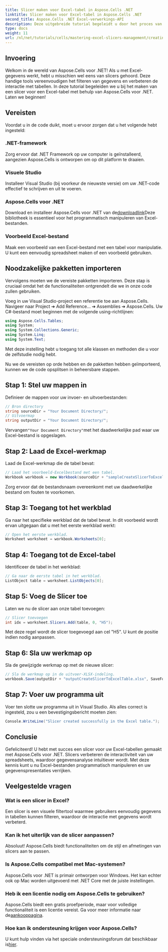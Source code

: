 ```yaml
---
title: Slicer maken voor Excel-tabel in Aspose.Cells .NET
linktitle: Slicer maken voor Excel-tabel in Aspose.Cells .NET
second_title: Aspose.Cells .NET Excel-verwerkings-API
description: Deze uitgebreide tutorial begeleidt u door het proces van het maken van slicers voor Excel-tabellen met Aspose.Cells voor .NET. Leer hoe u uw omgeving instelt, een Excel-werkmap laadt en interactieve slicers toevoegt om uw data-analysemogelijkheden te verbeteren.
type: docs
weight: 11
url: /nl/net/tutorials/cells/mastering-excel-slicers-management/creating-slicer-for-excel-table/
---
```

## Invoering

Welkom in de wereld van Aspose.Cells voor .NET! Als u met Excel-gegevens werkt, hebt u misschien wel eens van slicers gehoord. Deze handige tools vereenvoudigen het filteren van gegevens en verbeteren de interactie met tabellen. In deze tutorial begeleiden we u bij het maken van een slicer voor een Excel-tabel met behulp van Aspose.Cells voor .NET. Laten we beginnen!

## Vereisten

Voordat u in de code duikt, moet u ervoor zorgen dat u het volgende hebt ingesteld:

### .NET-framework
Zorg ervoor dat .NET Framework op uw computer is geïnstalleerd, aangezien Aspose.Cells is ontworpen om op dit platform te draaien.

### Visuele Studio
Installeer Visual Studio (bij voorkeur de nieuwste versie) om uw .NET-code effectief te schrijven en uit te voeren.

### Aspose.Cells voor .NET
 Download en installeer Aspose.Cells voor .NET van de[downloadlink](https://releases.aspose.com/cells/net/)Deze bibliotheek is essentieel voor het programmatisch manipuleren van Excel-bestanden.

### Voorbeeld Excel-bestand
Maak een voorbeeld van een Excel-bestand met een tabel voor manipulatie. U kunt een eenvoudig spreadsheet maken of een voorbeeld gebruiken.

## Noodzakelijke pakketten importeren

Vervolgens moeten we de vereiste pakketten importeren. Deze stap is cruciaal omdat het de functionaliteiten ontgrendelt die we in onze code zullen gebruiken.

Voeg in uw Visual Studio-project een referentie toe aan Aspose.Cells. Navigeer naar Project ➔ Add Reference... ➔ Assemblies ➔ Aspose.Cells. Uw C#-bestand moet beginnen met de volgende using-richtlijnen:

```csharp
using Aspose.Cells.Tables;
using System;
using System.Collections.Generic;
using System.Linq;
using System.Text;
```

Met deze instelling hebt u toegang tot alle klassen en methoden die u voor de zelfstudie nodig hebt.

Nu we de vereisten op orde hebben en de pakketten hebben geïmporteerd, kunnen we de code opsplitsen in beheersbare stappen.

## Stap 1: Stel uw mappen in

Definieer de mappen voor uw invoer- en uitvoerbestanden:

```csharp
// Bron directory
string sourceDir = "Your Document Directory/";
// Uitvoermap
string outputDir = "Your Document Directory/";
```

 Vervangen`"Your Document Directory"`met het daadwerkelijke pad waar uw Excel-bestand is opgeslagen.

## Stap 2: Laad de Excel-werkmap

Laad de Excel-werkmap die de tabel bevat:

```csharp
// Laad het voorbeeld-Excelbestand met een tabel.
Workbook workbook = new Workbook(sourceDir + "sampleCreateSlicerToExcelTable.xlsx");
```

Zorg ervoor dat de bestandsnaam overeenkomt met uw daadwerkelijke bestand om fouten te voorkomen.

## Stap 3: Toegang tot het werkblad

Ga naar het specifieke werkblad dat de tabel bevat. In dit voorbeeld wordt ervan uitgegaan dat u met het eerste werkblad werkt:

```csharp
// Open het eerste werkblad.
Worksheet worksheet = workbook.Worksheets[0];
```

## Stap 4: Toegang tot de Excel-tabel

Identificeer de tabel in het werkblad:

```csharp
// Ga naar de eerste tabel in het werkblad.
ListObject table = worksheet.ListObjects[0];
```

## Stap 5: Voeg de Slicer toe

Laten we nu de slicer aan onze tabel toevoegen:

```csharp
// Slicer toevoegen
int idx = worksheet.Slicers.Add(table, 0, "H5");
```

Met deze regel wordt de slicer toegevoegd aan cel "H5". U kunt de positie indien nodig aanpassen.

## Stap 6: Sla uw werkmap op

Sla de gewijzigde werkmap op met de nieuwe slicer:

```csharp
// Sla de werkmap op in de uitvoer-XLSX-indeling.
workbook.Save(outputDir + "outputCreateSlicerToExcelTable.xlsx", SaveFormat.Xlsx);
```

## Stap 7: Voer uw programma uit

Voer ten slotte uw programma uit in Visual Studio. Als alles correct is ingesteld, zou u een bevestigingsbericht moeten zien:

```csharp
Console.WriteLine("Slicer created successfully in the Excel table.");
```

## Conclusie

Gefeliciteerd! U hebt met succes een slicer voor uw Excel-tabellen gemaakt met Aspose.Cells voor .NET. Slicers verbeteren de interactiviteit van uw spreadsheets, waardoor gegevensanalyse intuïtiever wordt. Met deze kennis kunt u nu Excel-bestanden programmatisch manipuleren en uw gegevenspresentaties verrijken.

## Veelgestelde vragen

### Wat is een slicer in Excel?
Een slicer is een visuele filtertool waarmee gebruikers eenvoudig gegevens in tabellen kunnen filteren, waardoor de interactie met gegevens wordt verbeterd.

### Kan ik het uiterlijk van de slicer aanpassen?
Absoluut! Aspose.Cells biedt functionaliteiten om de stijl en afmetingen van slicers aan te passen.

### Is Aspose.Cells compatibel met Mac-systemen?
Aspose.Cells voor .NET is primair ontworpen voor Windows. Het kan echter ook op Mac worden uitgevoerd met .NET Core met de juiste instellingen.

### Heb ik een licentie nodig om Aspose.Cells te gebruiken?
 Aspose.Cells biedt een gratis proefperiode, maar voor volledige functionaliteit is een licentie vereist. Ga voor meer informatie naar de[aankooppagina](https://purchase.aspose.com/buy).

### Hoe kan ik ondersteuning krijgen voor Aspose.Cells?
 U kunt hulp vinden via het speciale ondersteuningsforum dat beschikbaar is[hier](https://forum.aspose.com/c/cells/9).